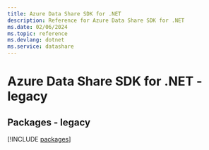 ```yaml
---
title: Azure Data Share SDK for .NET
description: Reference for Azure Data Share SDK for .NET
ms.date: 02/06/2024
ms.topic: reference
ms.devlang: dotnet
ms.service: datashare
---
```

# Azure Data Share SDK for .NET - legacy
## Packages - legacy
[!INCLUDE [packages](data-share-index.md)]